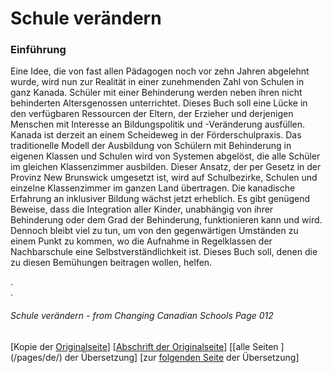 # Schule verändern

### Einführung

Eine Idee, die von fast allen Pädagogen noch vor zehn Jahren abgelehnt wurde,
wird nun zur Realität in einer zunehmenden Zahl von Schulen in ganz Kanada.
Schüler mit einer Behinderung werden neben ihren nicht behinderten Altersgenossen unterrichtet.
Dieses Buch soll eine Lücke in den verfügbaren Ressourcen der Eltern, der Erzieher und
derjenigen Menschen mit Interesse an Bildungspolitik und -Veränderung ausfüllen.
Kanada ist derzeit an einem Scheideweg in der Förderschulpraxis.
Das traditionelle Modell der Ausbildung von Schülern mit Behinderung in eigenen Klassen
und Schulen wird von Systemen abgelöst, die alle Schüler im gleichen Klassenzimmer ausbilden.
Dieser Ansatz, der per Gesetz in der Provinz New Brunswick umgesetzt ist, wird auf Schulbezirke, Schulen und
einzelne Klassenzimmer im ganzen Land übertragen.
Die kanadische Erfahrung an inklusiver Bildung wächst jetzt erheblich.
Es gibt genügend Beweise, dass die Integration aller Kinder, unabhängig von ihrer Behinderung
oder dem Grad der Behinderung, funktionieren kann und wird.
Dennoch bleibt viel zu tun, um von den gegenwärtigen Umständen zu einem Punkt zu kommen,
wo die Aufnahme in Regelklassen der Nachbarschule eine Selbstverständlichkeit ist.
Dieses Buch soll, denen die zu diesen Bemühungen beitragen wollen, helfen.

.  
.  

###### Schule verändern - from Changing Canadian Schools Page 012

[Kopie der [Originalseite](/copies-from-original/CCS012.png)]
[[Abschrift der Originalseite](/en/Changing_Canadian_Schools-012)]
[[alle Seiten ] (/pages/de/) der Übersetzung]
[zur [folgenden Seite](Changing_Canadian_Schools-de-013) der Übersetzung]
